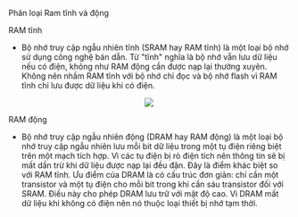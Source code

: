 Phân loại Ram tĩnh và động

RAM tĩnh
- Bộ nhớ truy cập ngẫu nhiên tĩnh (SRAM hay RAM tĩnh) là một loại bộ nhớ sử dụng công nghệ bán dẫn. Từ "tĩnh" nghĩa là bộ nhớ vẫn lưu dữ liệu nếu có điện, không như RAM động cần được nạp lại thường xuyên. Không nên nhầm RAM tĩnh với bộ nhớ chỉ đọc và bộ nhớ flash vì RAM tĩnh chỉ lưu được dữ liệu khi có điện.

<div style="text-align:center"> <img src=https://raw.githubusercontent.com/lacoski/khoa-luan/master/Hdd-SSD/PIC/ss-ram.PNG></div>

RAM động
- Bộ nhớ truy cập ngẫu nhiên động (DRAM hay RAM động) là một loại bộ nhớ truy cập ngẫu nhiên lưu mỗi bit dữ liệu trong một tụ điện riêng biệt trên một mạch tích hợp. Vì các tụ điện bị rò điện tích nên thông tin sẽ bị mất dần trừ khi dữ liệu được nạp lại đều đặn. Đây là điểm khác biệt so với RAM tĩnh. Ưu điểm của DRAM là có cấu trúc đơn giản: chỉ cần một transistor và một tụ điện cho mỗi bit trong khi cần sáu transistor đối với SRAM. Điều này cho phép DRAM lưu trữ với mật độ cao. Vì DRAM mất dữ liệu khi không có điện nên nó thuộc loại thiết bị nhớ tạm thời.
